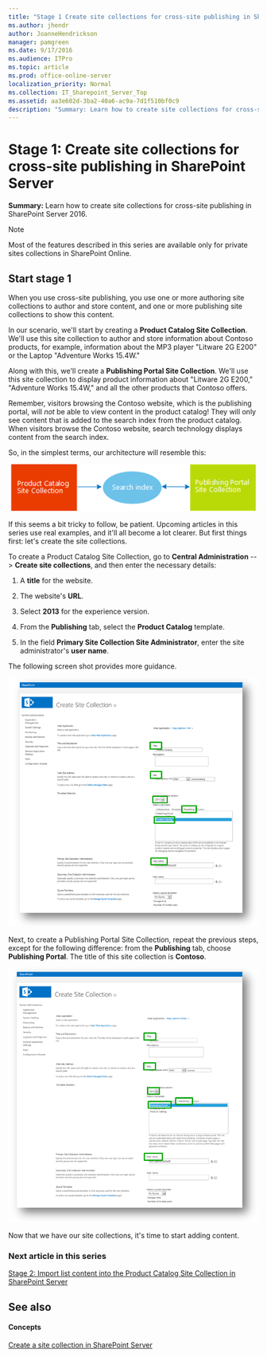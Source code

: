 ```yaml
---
title: "Stage 1 Create site collections for cross-site publishing in SharePoint Server"
ms.author: jhendr
author: JoanneHendrickson
manager: pamgreen
ms.date: 9/17/2016
ms.audience: ITPro
ms.topic: article
ms.prod: office-online-server
localization_priority: Normal
ms.collection: IT_Sharepoint_Server_Top
ms.assetid: aa3e602d-3ba2-40a6-ac9a-7d1f510bf0c9
description: "Summary: Learn how to create site collections for cross-site publishing in SharePoint Server 2016."
---
```


# Stage 1: Create site collections for cross-site publishing in SharePoint Server

 **Summary:** Learn how to create site collections for cross-site publishing in SharePoint Server 2016. 
  
> [!NOTE]
> Most of the features described in this series are available only for private sites collections in SharePoint Online. 
  
## Start stage 1

When you use cross-site publishing, you use one or more authoring site collections to author and store content, and one or more publishing site collections to show this content.
  
In our scenario, we'll start by creating a **Product Catalog Site Collection**. We'll use this site collection to author and store information about Contoso products, for example, information about the MP3 player "Litware 2G E200" or the Laptop "Adventure Works 15.4W." 
  
Along with this, we'll create a **Publishing Portal Site Collection**. We'll use this site collection to display product information about "Litware 2G E200," "Adventure Works 15.4W," and all the other products that Contoso offers. 
  
Remember, visitors browsing the Contoso website, which is the publishing portal, will  *not*  be able to view content in the product catalog! They will only see content that is added to the search index from the product catalog. When visitors browse the Contoso website, search technology displays content from the search index. 
  
So, in the simplest terms, our architecture will resemble this:
  
![Site Architecture](../media/OTCSP_SiteArchitecture.png)
  
If this seems a bit tricky to follow, be patient. Upcoming articles in this series use real examples, and it'll all become a lot clearer. But first things first: let's create the site collections.
  
To create a Product Catalog Site Collection, go to **Central Administration** --> **Create site collections**, and then enter the necessary details: 
  
1. A **title** for the website. 
    
2. The website's **URL**. 
    
3. Select **2013** for the experience version. 
    
4. From the **Publishing** tab, select the **Product Catalog** template. 
    
5. In the field **Primary Site Collection Site Administrator**, enter the site administrator's **user name**. 
    
The following screen shot provides more guidance.
  
![Create Product Catalog](../media/OTCSP_CreateProductCatalog.PNG)
  
Next, to create a Publishing Portal Site Collection, repeat the previous steps, except for the following difference: from the **Publishing** tab, choose **Publishing Portal**. The title of this site collection is **Contoso**. 
  
![Create Publishing Portal](../media/OTCSP_CreatePublishingPortal.PNG)
  
Now that we have our site collections, it's time to start adding content.
  
### Next article in this series

[Stage 2: Import list content into the Product Catalog Site Collection in SharePoint Server](stage-2-import-list-content-into-the-product-catalog-site-collection.md)
  
## See also

#### Concepts

[Create a site collection in SharePoint Server](../sites/create-a-site-collection.md)

